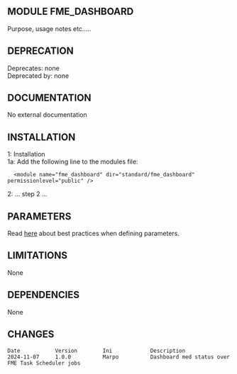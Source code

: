 
MODULE FME_DASHBOARD
--------------------
Purpose, usage notes etc.....

DEPRECATION
--------------------
Deprecates: none         
Deprecated by: none

DOCUMENTATION
--------------------
No external documentation

INSTALLATION
--------------------

1: Installation  
1a: Add the following line to the modules file:

      <module name="fme_dashboard" dir="standard/fme_dashboard" permissionlevel="public" />

2: ... step 2 ...

PARAMETERS
--------------------
Read [here](https://docs.spatialsuite.com/?valgtedokument=1248) about best practices when defining parameters.


LIMITATIONS
--------------------
None

DEPENDENCIES
--------------------
None

CHANGES
--------------------
```
Date           Version        Ini            Description 
2024-11-07     1.0.0          Marpo          Dashboard med status over FME Task Scheduler jobs         
```